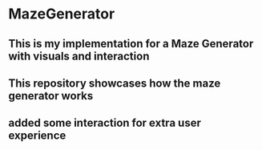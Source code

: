 # MazeGenerator

## This is my implementation for a Maze Generator with visuals and interaction

## This repository showcases how the maze generator works
## added some interaction for extra user experience



